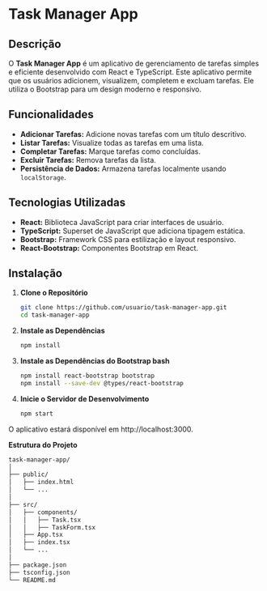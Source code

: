 # Task Manager App

## Descrição

O **Task Manager App** é um aplicativo de gerenciamento de tarefas simples e eficiente desenvolvido com React e TypeScript. Este aplicativo permite que os usuários adicionem, visualizem, completem e excluam tarefas. Ele utiliza o Bootstrap para um design moderno e responsivo.

## Funcionalidades

- **Adicionar Tarefas:** Adicione novas tarefas com um título descritivo.
- **Listar Tarefas:** Visualize todas as tarefas em uma lista.
- **Completar Tarefas:** Marque tarefas como concluídas.
- **Excluir Tarefas:** Remova tarefas da lista.
- **Persistência de Dados:** Armazena tarefas localmente usando `localStorage`.

## Tecnologias Utilizadas

- **React:** Biblioteca JavaScript para criar interfaces de usuário.
- **TypeScript:** Superset de JavaScript que adiciona tipagem estática.
- **Bootstrap:** Framework CSS para estilização e layout responsivo.
- **React-Bootstrap:** Componentes Bootstrap em React.

## Instalação

1. **Clone o Repositório**

   ```bash
   git clone https://github.com/usuario/task-manager-app.git
   cd task-manager-app

2. **Instale as Dependências**

   ```bash
   npm install

3. **Instale as Dependências do Bootstrap bash**

   ```bash
   npm install react-bootstrap bootstrap
   npm install --save-dev @types/react-bootstrap

4. **Inicie o Servidor de Desenvolvimento**

   ```bash
   npm start

O aplicativo estará disponível em http://localhost:3000.

**Estrutura do Projeto**
```bash
task-manager-app/
│
├── public/
│   ├── index.html
│   └── ...
│
├── src/
│   ├── components/
│   │   ├── Task.tsx
│   │   ├── TaskForm.tsx
│   ├── App.tsx
│   ├── index.tsx
│   └── ...
│
├── package.json
├── tsconfig.json
└── README.md


